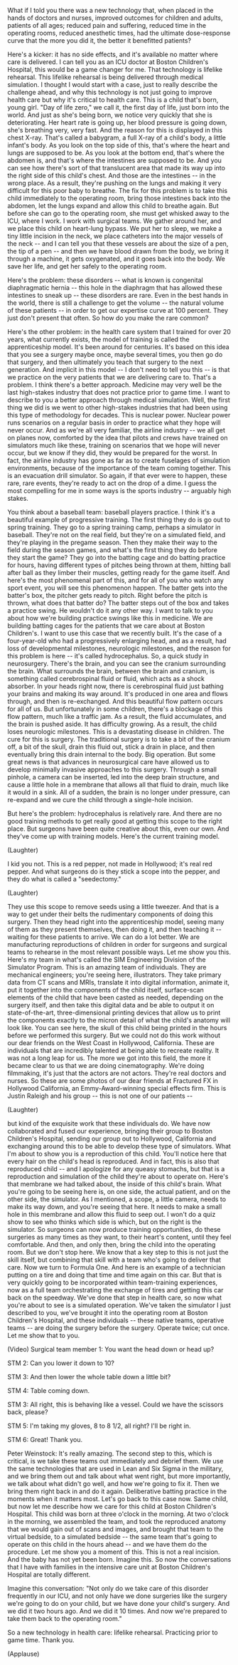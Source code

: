 
What if I told you
there was a new technology
that, when placed in the hands
of doctors and nurses,
improved outcomes for children
and adults, patients of all ages;
reduced pain and suffering,
reduced time in the operating rooms,
reduced anesthetic times,
had the ultimate dose-response curve
that the more you did it,
the better it benefitted patients?

Here&#39;s a kicker: it has no side effects,
and it&#39;s available no matter
where care is delivered.
I can tell you as an ICU doctor
at Boston Children&#39;s Hospital,
this would be a game changer for me.
That technology is lifelike rehearsal.
This lifelike rehearsal is being delivered
through medical simulation.
I thought I would start with a case,
just to really describe
the challenge ahead,
and why this technology is not just
going to improve health care
but why it&#39;s critical to health care.
This is a child that&#39;s born, young girl.
&quot;Day of life zero,&quot; we call it,
the first day of life,
just born into the world.
And just as she&#39;s being born,
we notice very quickly
that she is deteriorating.
Her heart rate is going up,
her blood pressure is going down,
she&#39;s breathing very, very fast.
And the reason for this
is displayed in this chest X-ray.
That&#39;s called a babygram,
a full X-ray of a child&#39;s body,
a little infant&#39;s body.
As you look on the top side of this,
that&#39;s where the heart and lungs
are supposed to be.
As you look at the bottom end,
that&#39;s where the abdomen is,
and that&#39;s where the intestines
are supposed to be.
And you can see how
there&#39;s sort of that translucent area
that made its way up into the right side
of this child&#39;s chest.
And those are the intestines --
in the wrong place.
As a result, they&#39;re pushing on the lungs
and making it very difficult
for this poor baby to breathe.
The fix for this problem
is to take this child immediately
to the operating room,
bring those intestines
back into the abdomen,
let the lungs expand
and allow this child to breathe again.
But before she can go
to the operating room,
she must get whisked away
to the ICU, where I work.
I work with surgical teams.
We gather around her,
and we place this child
on heart-lung bypass.
We put her to sleep,
we make a tiny
little incision in the neck,
we place catheters into the major
vessels of the neck --
and I can tell you that these vessels
are about the size of a pen,
the tip of a pen --
and then we have blood
drawn from the body,
we bring it through a machine,
it gets oxygenated,
and it goes back into the body.
We save her life,
and get her safely to the operating room.

Here&#39;s the problem:
these disorders --
what is known is congenital
diaphragmatic hernia --
this hole in the diaphragm that has
allowed these intestines to sneak up --
these disorders are rare.
Even in the best hands in the world,
there is still a challenge
to get the volume --
the natural volume of these patients --
in order to get our expertise
curve at 100 percent.
They just don&#39;t present that often.
So how do you make the rare common?

Here&#39;s the other problem:
in the health care system
that I trained for over 20 years,
what currently exists,
the model of training is called
the apprenticeship model.
It&#39;s been around for centuries.
It&#39;s based on this idea that you see
a surgery maybe once,
maybe several times,
you then go do that surgery,
and then ultimately you teach
that surgery to the next generation.
And implicit in this model --
I don&#39;t need to tell you this --
is that we practice on the very patients
that we are delivering care to.
That&#39;s a problem.
I think there&#39;s a better approach.
Medicine may very well be the last
high-stakes industry
that does not practice prior to game time.
I want to describe to you a better
approach through medical simulation.
Well, the first thing we did is we went
to other high-stakes industries
that had been using this type
of methodology for decades.
This is nuclear power.
Nuclear power runs scenarios
on a regular basis
in order to practice
what they hope will never occur.
And as we&#39;re all very familiar,
the airline industry --
we all get on planes now,
comforted by the idea
that pilots and crews have trained
on simulators much like these,
training on scenarios
that we hope will never occur,
but we know if they did,
they would be prepared for the worst.
In fact, the airline industry has gone
as far as to create fuselages
of simulation environments,
because of the importance
of the team coming together.
This is an evacuation drill simulator.
So again, if that ever were to happen,
these rare, rare events,
they&#39;re ready to act
on the drop of a dime.
I guess the most compelling for me
in some ways is the sports industry --
arguably high stakes.

You think about a baseball team:
baseball players practice.
I think it&#39;s a beautiful example
of progressive training.
The first thing they do
is go out to spring training.
They go to a spring training camp,
perhaps a simulator in baseball.
They&#39;re not on the real field,
but they&#39;re on a simulated field,
and they&#39;re playing in the pregame season.
Then they make their way to the field
during the season games,
and what&#39;s the first thing they do
before they start the game?
They go into the batting cage
and do batting practice for hours,
having different types of pitches
being thrown at them,
hitting ball after ball
as they limber their muscles,
getting ready for the game itself.
And here&#39;s the most
phenomenal part of this,
and for all of you who watch
any sport event,
you will see this phenomenon happen.
The batter gets into the batter&#39;s box,
the pitcher gets ready to pitch.
Right before the pitch is thrown,
what does that batter do?
The batter steps out of the box
and takes a practice swing.
He wouldn&#39;t do it any other way.
I want to talk to you about how
we&#39;re building practice swings like this
in medicine.
We are building batting cages
for the patients that we care about
at Boston Children&#39;s.
I want to use this case
that we recently built.
It&#39;s the case of a four-year-old
who had a progressively enlarging head,
and as a result,
had loss of developmental milestones,
neurologic milestones,
and the reason for this problem is here --
it&#39;s called hydrocephalus.
So, a quick study in neurosurgery.
There&#39;s the brain,
and you can see the cranium
surrounding the brain.
What surrounds the brain,
between the brain and cranium,
is something called
cerebrospinal fluid or fluid,
which acts as a shock absorber.
In your heads right now,
there is cerebrospinal fluid
just bathing your brains
and making its way around.
It&#39;s produced in one area
and flows through,
and then is re-exchanged.
And this beautiful flow pattern
occurs for all of us.
But unfortunately in some children,
there&#39;s a blockage of this flow pattern,
much like a traffic jam.
As a result, the fluid accumulates,
and the brain is pushed aside.
It has difficulty growing.
As a result, the child loses
neurologic milestones.
This is a devastating disease in children.
The cure for this is surgery.
The traditional surgery is to take
a bit of the cranium off,
a bit of the skull,
drain this fluid out,
stick a drain in place,
and then eventually bring
this drain internal to the body.
Big operation.
But some great news is that advances
in neurosurgical care
have allowed us to develop
minimally invasive approaches
to this surgery.
Through a small pinhole,
a camera can be inserted,
led into the deep brain structure,
and cause a little hole in a membrane
that allows all that fluid to drain,
much like it would in a sink.
All of a sudden, the brain
is no longer under pressure,
can re-expand
and we cure the child
through a single-hole incision.

But here&#39;s the problem:
hydrocephalus is relatively rare.
And there are no good training methods
to get really good at getting
this scope to the right place.
But surgeons have been quite creative
about this, even our own.
And they&#39;ve come up with training models.
Here&#39;s the current training model.

(Laughter)

I kid you not.
This is a red pepper,
not made in Hollywood;
it&#39;s real red pepper.
And what surgeons do is they stick
a scope into the pepper,
and they do what is called a &quot;seedectomy.&quot;

(Laughter)

They use this scope to remove seeds
using a little tweezer.
And that is a way to get under their belts
the rudimentary components
of doing this surgery.
Then they head right into
the apprenticeship model,
seeing many of them
as they present themselves,
then doing it, and then teaching it --
waiting for these patients to arrive.
We can do a lot better.
We are manufacturing
reproductions of children
in order for surgeons and surgical
teams to rehearse
in the most relevant possible ways.
Let me show you this.
Here&#39;s my team
in what&#39;s called the SIM Engineering
Division of the Simulator Program.
This is an amazing team of individuals.
They are mechanical engineers;
you&#39;re seeing here, illustrators.
They take primary data
from CT scans and MRIs,
translate it into digital information,
animate it,
put it together into the components
of the child itself,
surface-scan elements of the child
that have been casted as needed,
depending on the surgery itself,
and then take this digital data
and be able to output it
on state-of-the-art,
three-dimensional printing devices
that allow us to print the components
exactly to the micron detail of what
the child&#39;s anatomy will look like.
You can see here,
the skull of this child being printed
in the hours before
we performed this surgery.
But we could not do this work
without our dear friends on the West Coast
in Hollywood, California.
These are individuals
that are incredibly talented
at being able to recreate reality.
It was not a long leap for us.
The more we got into this field,
the more it became clear to us
that we are doing cinematography.
We&#39;re doing filmmaking,
it&#39;s just that the actors are not actors.
They&#39;re real doctors and nurses.
So these are some photos
of our dear friends at Fractured FX
in Hollywood California,
an Emmy-Award-winning
special effects firm.
This is Justin Raleigh and his group --
this is not one of our patients --

(Laughter)

but kind of the exquisite work
that these individuals do.
We have now collaborated
and fused our experience,
bringing their group
to Boston Children&#39;s Hospital,
sending our group
out to Hollywood, California
and exchanging around this
to be able to develop
these type of simulators.
What I&#39;m about to show you
is a reproduction of this child.
You&#39;ll notice here that every hair
on the child&#39;s head is reproduced.
And in fact, this is also
that reproduced child --
and I apologize for any queasy stomachs,
but that is a reproduction and simulation
of the child they&#39;re about to operate on.
Here&#39;s that membrane we had talked about,
the inside of this child&#39;s brain.
What you&#39;re going to be seeing here
is, on one side, the actual patient,
and on the other side, the simulator.
As I mentioned, a scope, a little camera,
needs to make its way down,
and you&#39;re seeing that here.
It needs to make a small hole
in this membrane
and allow this fluid to seep out.
I won&#39;t do a quiz show to see
who thinks which side is which,
but on the right is the simulator.
So surgeons can now produce
training opportunities,
do these surgeries
as many times as they want,
to their heart&#39;s content,
until they feel comfortable.
And then, and only then,
bring the child into the operating room.
But we don&#39;t stop here.
We know that a key step to this
is not just the skill itself,
but combining that skill with a team
who&#39;s going to deliver that care.
Now we turn to Formula One.
And here is an example
of a technician putting on a tire
and doing that time and time
again on this car.
But that is very quickly
going to be incorporated
within team-training experiences,
now as a full team orchestrating
the exchange of tires
and getting this car back on the speedway.
We&#39;ve done that step in health care,
so now what you&#39;re about to see
is a simulated operation.
We&#39;ve taken the simulator
I just described to you,
we&#39;ve brought it into the operating room
at Boston Children&#39;s Hospital,
and these individuals --
these native teams, operative teams --
are doing the surgery before the surgery.
Operate twice;
cut once.
Let me show that to you.

(Video) Surgical team member 1:
You want the head down or head up?

STM 2: Can you lower it down to 10?

STM 3: And then lower
the whole table down a little bit?

STM 4: Table coming down.

STM 3: All right, this
is behaving like a vessel.
Could we have the scissors back, please?

STM 5: I&#39;m taking my gloves,
8 to 8 1/2, all right? I&#39;ll be right in.

STM 6: Great! Thank you.

Peter Weinstock: It&#39;s really amazing.
The second step to this,
which is critical,
is we take these teams out
immediately and debrief them.
We use the same technologies
that are used in Lean
and Six Sigma in the military,
and we bring them out
and talk about what went right,
but more importantly,
we talk about what didn&#39;t go well,
and how we&#39;re going to fix it.
Then we bring them right back in
and do it again.
Deliberative batting practice
in the moments when it matters most.
Let&#39;s go back to this case now.
Same child,
but now let me describe
how we care for this child
at Boston Children&#39;s Hospital.
This child was born
at three o&#39;clock in the morning.
At two o&#39;clock in the morning,
we assembled the team,
and took the reproduced anatomy
that we would gain
out of scans and images,
and brought that team
to the virtual bedside,
to a simulated bedside --
the same team that&#39;s going to operate
on this child in the hours ahead --
and we have them do the procedure.
Let me show you a moment of this.
This is not a real incision.
And the baby has not yet been born.
Imagine this.
So now the conversations
that I have with families
in the intensive care unit
at Boston Children&#39;s Hospital
are totally different.

Imagine this conversation:
&quot;Not only do we take care of this disorder
frequently in our ICU,
and not only have we done surgeries
like the surgery we&#39;re going
to do on your child,
but we have done your child&#39;s surgery.
And we did it two hours ago.
And we did it 10 times.
And now we&#39;re prepared to take them
back to the operating room.&quot;

So a new technology in health care:
lifelike rehearsal.
Practicing prior to game time.
Thank you.

(Applause)

